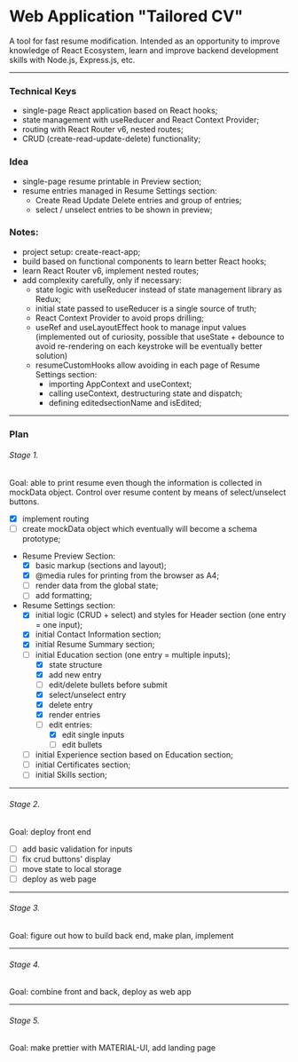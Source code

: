 # Web Application "Tailored CV" 

A tool for fast resume modification. Intended as an opportunity to improve knowledge of React Ecosystem, learn and improve backend development skills with Node.js, Express.js, etc. 

---
### Technical Keys

* single-page React application based on React hooks;
* state management with useReducer and React Context Provider;
* routing with React Router v6, nested routes;
* CRUD (create-read-update-delete) functionality;

### Idea

  * single-page resume printable in Preview section;
  * resume entries managed in Resume Settings section:
    * Create Read Update Delete entries and group of entries;
    * select / unselect entries to be shown in preview;
    
### Notes:

  * project setup: create-react-app;
  * build based on functional components to learn better React hooks;
  * learn React Router v6, implement nested routes;
  * add complexity carefully, only if necessary:
    * state logic with useReducer instead of state management library as Redux;
    * initial state passed to useReducer is a single source of truth;
    * React Context Provider to avoid props drilling;
    * useRef and useLayoutEffect hook to manage input values (implemented out of curiosity, possible that useState + debounce to avoid re-rendering on each keystroke will be eventually better solution)
    * resumeCustomHooks allow avoiding in each page of Resume Settings section:
      * importing AppContext and useContext;
      * calling useContext, destructuring state and dispatch;
      * defining editedsectionName and isEdited;
      
--- 

### Plan

###### Stage 1.

Goal: able to print resume even though the information is collected in mockData object. Control over resume content by means of select/unselect buttons.

  * [x] implement routing
  * [ ] create mockData object which eventually will become a schema prototype;
  * Resume Preview Section:
    * [x] basic markup (sections and layout);
    * [x] @media rules for printing from the browser as A4;
    * [ ] render data from the global state;
    * [ ] add formatting;
  * Resume Settings section:
    * [X] initial logic (CRUD + select) and styles for Header section (one entry = one input);
    * [X] initial Contact Information section;
    * [X] initial Resume Summary section;
    * [ ] initial Education section (one entry = multiple inputs);
      * [X] state structure 
      * [X] add new entry
      * [ ] edit/delete bullets before submit
      * [x] select/unselect entry
      * [x] delete entry
      * [x] render entries
      * [ ] edit entries:
        * [x] edit single inputs
        * [ ] edit bullets
    * [ ] initial Experience section based on Education section;
    * [ ] initial Certificates section;
    * [ ] initial Skills section;
  
---
###### Stage 2.

Goal: deploy front end
* [ ] add basic validation for inputs
* [ ] fix crud buttons' display
* [ ] move state to local storage
* [ ] deploy as web page

---
###### Stage 3.
Goal: figure out how to build back end, make plan, implement

---
###### Stage 4.
Goal: combine front and back, deploy as web app

---
###### Stage 5.
Goal: make prettier with MATERIAL-UI, add landing page 
